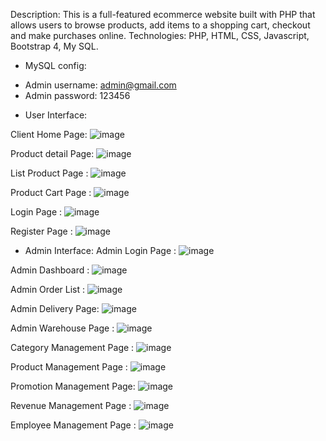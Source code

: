 Description: This is a full-featured ecommerce website built with PHP that allows users to browse products, add items to a shopping cart, checkout and make purchases online.
Technologies: PHP, HTML, CSS, Javascript, Bootstrap 4, My SQL.
- MySQL config: 
+ Admin username: admin@gmail.com
+ Admin password: 123456

- User Interface:
  
Client Home Page: 
![image](https://github.com/ThanhNgok/GMart/assets/145949812/bb66d1f2-f9b8-4084-954c-b4946f6cf301)

Product detail Page:
![image](https://github.com/ThanhNgok/GMart/assets/145949812/f7b35f76-2fe3-42ca-8ba0-4d5f41008092)

List Product Page : 
![image](https://github.com/ThanhNgok/GMart/assets/145949812/16a779c9-44f8-40db-a8f1-7117ef47169c)

Product Cart Page :
![image](https://github.com/ThanhNgok/GMart/assets/145949812/7183f1b9-b04c-45fc-9fe5-383ee2b6c4f9)

Login Page : 
![image](https://github.com/ThanhNgok/GMart/assets/145949812/0b0eeb90-645a-4350-9c08-7eef1f9ce12a)

Register Page : 
![image](https://github.com/ThanhNgok/GMart/assets/145949812/f7af11d6-a6b4-4148-a073-59e9ba1f7a8f)

- Admin Interface:
Admin Login Page : 
![image](https://github.com/ThanhNgok/GMart/assets/145949812/1c4529f1-f6f2-4e8e-aa10-b4da9ddeb1c9)

Admin Dashboard :
![image](https://github.com/ThanhNgok/GMart/assets/145949812/28a5a8ec-6b02-4f89-8c12-72e6688f6d92)

Admin Order List : 
![image](https://github.com/ThanhNgok/GMart/assets/145949812/da4f9bcb-ff52-4eec-b6e4-03c3ef1d862c)

Admin Delivery Page: 
![image](https://github.com/ThanhNgok/GMart/assets/145949812/8a5a2025-6c2c-4c8b-89c1-036d516eb9b6)

Admin Warehouse Page :
![image](https://github.com/ThanhNgok/GMart/assets/145949812/dd32d54a-8a17-4079-9e71-01fba46cbe4b)

Category Management Page : 
![image](https://github.com/ThanhNgok/GMart/assets/145949812/25b1b016-86bd-4a50-b2a3-b9f8d9454d39)

Product Management Page : 
![image](https://github.com/ThanhNgok/GMart/assets/145949812/a14c8a22-859e-420f-9784-faccc2aef911)

Promotion Management Page:
![image](https://github.com/ThanhNgok/GMart/assets/145949812/a37c57d9-1bf4-4849-80e1-ecbd358cec6a)

Revenue Management Page : 
![image](https://github.com/ThanhNgok/GMart/assets/145949812/0ea9ff72-c73b-49cf-9ecf-2a43c71f9f32)

Employee Management Page : 
![image](https://github.com/ThanhNgok/GMart/assets/145949812/96992fcf-f727-4b69-b072-0d9d60073b30)










